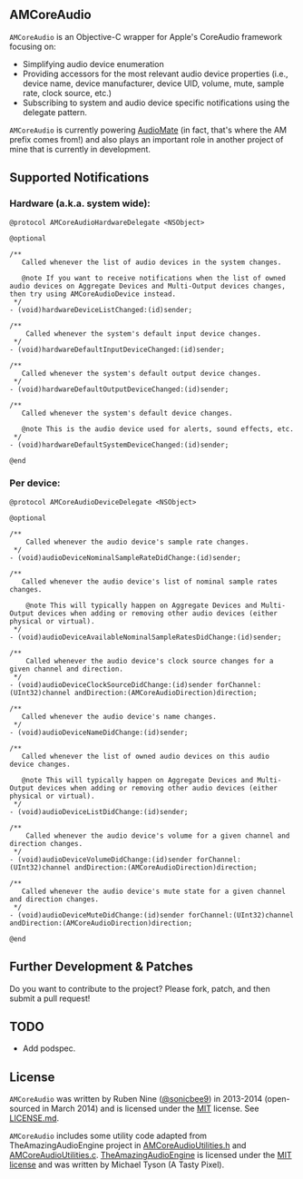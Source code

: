 ## AMCoreAudio

`AMCoreAudio` is an Objective-C wrapper for Apple's CoreAudio framework focusing on:

- Simplifying audio device enumeration
- Providing accessors for the most relevant audio device properties (i.e., device name, device manufacturer, device UID, volume, mute, sample rate, clock source, etc.)
- Subscribing to system and audio device specific notifications using the delegate pattern.

`AMCoreAudio` is currently powering [AudioMate](http://audiomateapp.com) (in fact, that's where the AM prefix comes from!) and also plays an important role in another project of mine that is currently in development.

## Supported Notifications

### Hardware (a.k.a. system wide):

```
@protocol AMCoreAudioHardwareDelegate <NSObject>

@optional

/**
   Called whenever the list of audio devices in the system changes.

   @note If you want to receive notifications when the list of owned audio devices on Aggregate Devices and Multi-Output devices changes, then try using AMCoreAudioDevice instead.
 */
- (void)hardwareDeviceListChanged:(id)sender;

/**
    Called whenever the system's default input device changes.
 */
- (void)hardwareDefaultInputDeviceChanged:(id)sender;

/**
   Called whenever the system's default output device changes.
 */
- (void)hardwareDefaultOutputDeviceChanged:(id)sender;

/**
   Called whenever the system's default device changes.

   @note This is the audio device used for alerts, sound effects, etc.
 */
- (void)hardwareDefaultSystemDeviceChanged:(id)sender;

@end
```

### Per device:

```
@protocol AMCoreAudioDeviceDelegate <NSObject>

@optional

/**
    Called whenever the audio device's sample rate changes.
 */
- (void)audioDeviceNominalSampleRateDidChange:(id)sender;

/**
   Called whenever the audio device's list of nominal sample rates changes.

    @note This will typically happen on Aggregate Devices and Multi-Output devices when adding or removing other audio devices (either physical or virtual).
 */
- (void)audioDeviceAvailableNominalSampleRatesDidChange:(id)sender;

/**
    Called whenever the audio device's clock source changes for a given channel and direction.
 */
- (void)audioDeviceClockSourceDidChange:(id)sender forChannel:(UInt32)channel andDirection:(AMCoreAudioDirection)direction;

/**
   Called whenever the audio device's name changes.
 */
- (void)audioDeviceNameDidChange:(id)sender;

/**
   Called whenever the list of owned audio devices on this audio device changes.

   @note This will typically happen on Aggregate Devices and Multi-Output devices when adding or removing other audio devices (either physical or virtual).
 */
- (void)audioDeviceListDidChange:(id)sender;

/**
    Called whenever the audio device's volume for a given channel and direction changes.
 */
- (void)audioDeviceVolumeDidChange:(id)sender forChannel:(UInt32)channel andDirection:(AMCoreAudioDirection)direction;

/**
   Called whenever the audio device's mute state for a given channel and direction changes.
 */
- (void)audioDeviceMuteDidChange:(id)sender forChannel:(UInt32)channel andDirection:(AMCoreAudioDirection)direction;

@end
```

## Further Development & Patches ##

Do you want to contribute to the project? Please fork, patch, and then submit a pull request!

## TODO

- Add podspec.

## License

`AMCoreAudio` was written by Ruben Nine ([@sonicbee9](https://twitter.com/sonicbee9)) in 2013-2014 (open-sourced in March 2014) and is licensed under the [MIT](http://opensource.org/licenses/MIT) license. See [LICENSE.md](LICENSE.md).

`AMCoreAudio` includes some utility code adapted from TheAmazingAudioEngine project in [AMCoreAudioUtilities.h](AMCoreAudio/AMCoreAudioUtilities.h) and [AMCoreAudioUtilities.c](AMCoreAudio/AMCoreAudioUtilities.c). [TheAmazingAudioEngine](https://github.com/TheAmazingAudioEngine/TheAmazingAudioEngine) is licensed under the [MIT license](https://github.com/TheAmazingAudioEngine/TheAmazingAudioEngine/blob/master/License.txt) and was written by Michael Tyson (A Tasty Pixel).
